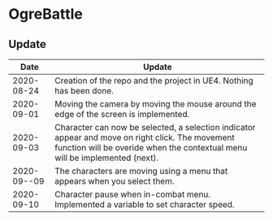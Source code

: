 # OgreBattle
## Update
|Date|Update|
|----------|------|
|2020-08-24|Creation of the repo and the project in UE4. Nothing has been done.|
|2020-09-01|Moving the camera by moving the mouse around the edge of the screen is implemented.|
|2020-09-03|Character can now be selected, a selection indicator appear and move on right click. The movement function will be overide when the contextual menu will be implemented (next).|
|2020-09--09|The characters are moving using a menu that appears when you select them.|
|2020-09-10|Character pause when in-combat menu. Implemented a variable to set character speed.|
